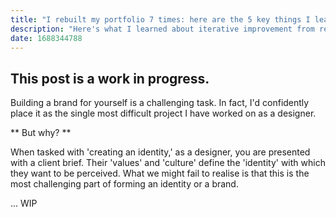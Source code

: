 ```yaml
---
title: "I rebuilt my portfolio 7 times: here are the 5 key things I learned."
description: "Here's what I learned about iterative improvement from re-creating my personal brand over and over (and over) again."
date: 1688344788
---
```


## This post is a work in progress.

Building a brand for yourself is a challenging task. In fact, I'd confidently place it as the single most difficult project I have worked on as a designer.

** But why? **

When tasked with 'creating an identity,' as a designer, you are presented with a client brief. Their 'values' and 'culture' define the 'identity' with which they want to be perceived. What we might fail to realise is that this is the most challenging part of forming an identity or a brand.

...
WIP